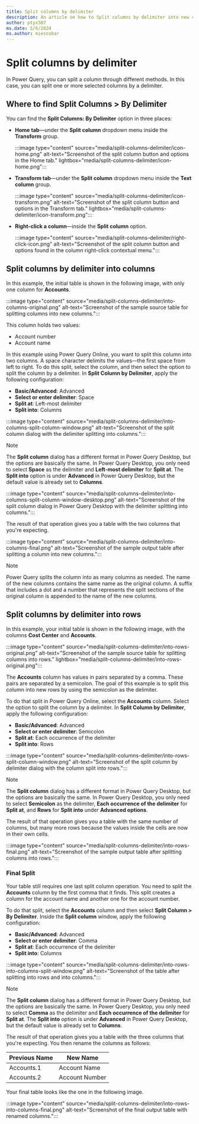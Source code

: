 ```yaml
---
title: Split columns by delimiter
description: An article on how to Split columns by delimiter into new columns or rows using Power Query.
author: ptyx507
ms.date: 5/6/2024
ms.author: miescobar
---
```


# Split columns by delimiter

In Power Query, you can split a column through different methods. In this case, you can split one or more selected columns by a delimiter.

## Where to find Split Columns > By Delimiter

You can find the **Split Columns: By Delimiter** option in three places:

* **Home tab**&mdash;under the **Split column** dropdown menu inside the **Transform** group.

   :::image type="content" source="media/split-columns-delimiter/icon-home.png" alt-text="Screenshot of the split column button and options in the Home tab." lightbox="media/split-columns-delimiter/icon-home.png":::

* **Transform tab**&mdash;under the **Split column** dropdown menu inside the **Text column** group.

   :::image type="content" source="media/split-columns-delimiter/icon-transform.png" alt-text="Screenshot of the split column button and options in the Transform tab." lightbox="media/split-columns-delimiter/icon-transform.png":::

* **Right-click a column**&mdash;inside the **Split column** option.

   :::image type="content" source="media/split-columns-delimiter/right-click-icon.png" alt-text="Screenshot of the split column button and options found in the column right-click contextual menu.":::

## Split columns by delimiter into columns

In this example, the initial table is shown in the following image, with only one column for **Accounts**.

:::image type="content" source="media/split-columns-delimiter/into-columns-original.png" alt-text="Screenshot of the sample source table for splitting columns into new columns.":::

This column holds two values:

* Account number
* Account name

In this example using Power Query Online, you want to split this column into two columns. A space character delimits the values&mdash;the first space from left to right. To do this split, select the column, and then select the option to split the column by a delimiter. In **Split Column by Delimiter**, apply the following configuration:

* **Basic/Advanced**: Advanced
* **Select or enter delimiter**: Space
* **Split at**: Left-most delimiter
* **Split into**: Columns

:::image type="content" source="media/split-columns-delimiter/into-columns-split-column-window.png" alt-text="Screenshot of the split column dialog with the delimiter splitting into columns.":::

> [!NOTE]
> The **Split column** dialog has a different format in Power Query Desktop, but the options are basically the same. In Power Query Desktop, you only need to select **Space** as the delimiter and **Left-most delimiter** for **Split at**. The **Split into** option is under **Advanced** in Power Query Desktop, but the default value is already set to **Columns**.
>
>:::image type="content" source="media/split-columns-delimiter/into-columns-split-column-window-desktop.png" alt-text="Screenshot of the split column dialog in Power Query Desktop with the delimiter splitting into columns.":::

The result of that operation gives you a table with the two columns that you're expecting.

:::image type="content" source="media/split-columns-delimiter/into-columns-final.png" alt-text="Screenshot of the sample output table after splitting a column into new columns.":::

> [!NOTE]
>Power Query splits the column into as many columns as needed. The name of the new columns contains the same name as the original column. A suffix that includes a dot and a number that represents the split sections of the original column is appended to the name of the new columns.

## Split columns by delimiter into rows

In this example, your initial table is shown in the following image, with the columns **Cost Center** and **Accounts**.

:::image type="content" source="media/split-columns-delimiter/into-rows-original.png" alt-text="Screenshot of the sample source table for splitting columns into rows." lightbox="media/split-columns-delimiter/into-rows-original.png":::

The **Accounts** column has values in pairs separated by a comma. These pairs are separated by a semicolon. The goal of this example is to split this column into new rows by using the semicolon as the delimiter.

To do that split in Power Query Online, select the **Accounts** column. Select the option to split the column by a delimiter. In **Split Column by Delimiter**, apply the following configuration:

* **Basic/Advanced**: Advanced
* **Select or enter delimiter**: Semicolon
* **Split at**: Each occurrence of the delimiter
* **Split into**: Rows

:::image type="content" source="media/split-columns-delimiter/into-rows-split-column-window.png" alt-text="Screenshot of the split column by delimiter dialog with the column split into rows.":::

> [!NOTE]
> The **Split column** dialog has a different format in Power Query Desktop, but the options are basically the same. In Power Query Desktop, you only need to select **Semicolon** as the delimiter, **Each occurrence of the delimiter** for **Split at**, and **Rows** for **Split into** under **Advanced options**.

The result of that operation gives you a table with the same number of columns, but many more rows because the values inside the cells are now in their own cells.

:::image type="content" source="media/split-columns-delimiter/into-rows-final.png" alt-text="Screenshot of the sample output table after splitting columns into rows.":::

### Final Split

Your table still requires one last split column operation. You need to split the **Accounts** column by the first comma that it finds. This split creates a column for the account name and another one for the account number.

To do that split, select the **Accounts** column and then select **Split Column > By Delimiter**. Inside the **Split column** window, apply the following configuration:

* **Basic/Advanced**: Advanced
* **Select or enter delimiter**: Comma
* **Split at**: Each occurrence of the delimiter
* **Split into**: Columns

:::image type="content" source="media/split-columns-delimiter/into-rows-into-columns-split-window.png" alt-text="Screenshot of the table after splitting into rows and into columns.":::

> [!NOTE]
> The **Split column** dialog has a different format in Power Query Desktop, but the options are basically the same. In Power Query Desktop, you only need to select **Comma** as the delimiter and **Each occurrence of the delimiter** for **Split at**. The **Split into** option is under **Advanced** in Power Query Desktop, but the default value is already set to **Columns**.

The result of that operation gives you a table with the three columns that you're expecting. You then rename the columns as follows:

Previous Name | New Name
--------------|----------
Accounts.1 | Account Name
Accounts.2 | Account Number

Your final table looks like the one in the following image.

:::image type="content" source="media/split-columns-delimiter/into-rows-into-columns-final.png" alt-text="Screenshot of the final output table with renamed columns.":::
